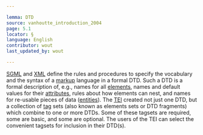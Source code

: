 ```yaml
---

lemma: DTD
source: vanhoutte_introduction_2004
page: 5.1
locator: §
language: English
contributor: wout
last_updated_by: wout

---
```


[SGML](SGML.html) and [XML](XML.html) define the rules and procedures to specify the vocabulary and the syntax of a [markup](markup.html) language in a formal DTD. Such a DTD is a formal description of, e.g., names for all [elements](element.html), names and default values for their [attributes](attribute.html), rules about how elements can nest, and names for re-usable pieces of data ([entities](entity.html)). The [TEI](DTD.html) created not just one DTD, but a collection of [tag](tag.html) sets (also known as elements sets or DTD fragments) which combine to one or more DTDs. Some of these tagsets are required, some are basic, and some are optional. The users of the TEI can select the convenient tagsets for inclusion in their DTD(s).
